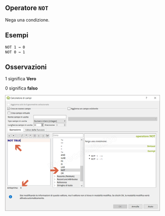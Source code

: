 ## Operatore `NOT`

Nega una condizione.

## Esempi
```
NOT 1 → 0
NOT 0 → 1
```

## Osservazioni

1 significa **Vero**

0 significa **falso**

![](/img/operatori/NOT1.png)